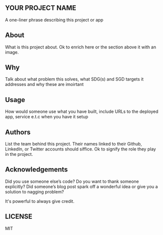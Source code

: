 ## YOUR PROJECT NAME

A one-liner phrase describing this project or app


## About

What is this project about. Ok to enrich here or the section above it with an image. 


## Why

Talk about what problem this solves, what SDG(s) and SGD targets it addresses and why these are imoirtant

## Usage
 How would someone use what you have built, include URLs to the deployed app, service e.t.c when you have it setup


## Authors

List the team behind this project. Their names linked to their Github, LinkedIn, or Twitter accounts should siffice. Ok to signify the role they play in the project.


## Acknowledgements

Did you use someone else’s code?
Do you want to thank someone explicitly?
Did someone’s blog post spark off a wonderful idea or give you a solution to nagging problem?

It's powerful to always give credit.

## LICENSE
MIT

